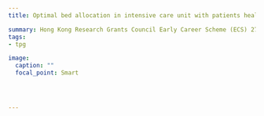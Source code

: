 ```yaml
---
title: Optimal bed allocation in intensive care unit with patients health evolution and patient readmission 2021-2023 (PI)

summary: Hong Kong Research Grants Council Early Career Scheme (ECS) 27501020
tags:
- tpg

image:
  caption: ""
  focal_point: Smart




---
```

